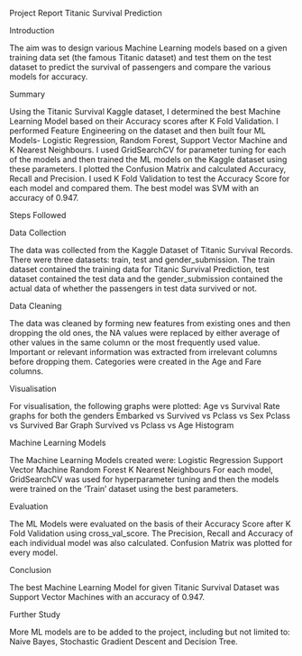 Project Report
Titanic Survival Prediction



Introduction

The aim was to design various Machine Learning models based on a given training data set (the famous Titanic dataset) and test them on the test dataset to predict the survival of passengers and compare the various models for accuracy. 



Summary

Using the Titanic Survival Kaggle dataset, I determined the best Machine Learning Model based on their Accuracy scores after K Fold Validation.
I performed Feature Engineering on the dataset and then built four ML Models- Logistic Regression, Random Forest, Support Vector Machine and K Nearest Neighbours. 
I used GridSearchCV for parameter tuning for each of the models and then trained the ML models on the Kaggle dataset using these parameters.
I plotted the Confusion Matrix and calculated Accuracy, Recall and Precision. 
I used K Fold Validation to test the Accuracy Score for each model and compared them.
The best model was SVM with an accuracy of 0.947.



Steps Followed

Data Collection

The data was collected from the Kaggle Dataset of Titanic Survival Records. There were three datasets: train, test and gender_submission. The train dataset contained the training data for Titanic Survival Prediction, test dataset contained the test data and the gender_submission contained the actual data of whether the passengers in test data survived or not.



Data Cleaning

The data was cleaned by forming new features from existing ones and then dropping the old ones, the NA values were replaced by either average of other values in the same column or the most frequently used value. Important or relevant information was extracted from irrelevant columns before dropping them. Categories were created in the Age and Fare columns.



Visualisation

For visualisation, the following graphs were plotted:
Age vs Survival Rate graphs for both the genders
Embarked vs Survived vs Pclass vs Sex
Pclass vs Survived Bar Graph
Survived vs Pclass vs Age Histogram



Machine Learning Models

The Machine Learning Models created were:
Logistic Regression
Support Vector Machine
Random Forest
K Nearest Neighbours
For each model, GridSearchCV was used for hyperparameter tuning and then the models were trained on the ‘Train’ dataset using the best parameters.



Evaluation

The ML Models were evaluated on the basis of their Accuracy Score after K Fold Validation using cross_val_score. 
The Precision, Recall and Accuracy of each individual model was also calculated. 
Confusion Matrix was plotted for every model.



Conclusion

The best Machine Learning Model for given Titanic Survival Dataset was Support Vector Machines with an accuracy of 0.947.



Further Study

More ML models are to be added to the project, including but not limited to: Naive Bayes, Stochastic Gradient Descent and Decision Tree.

